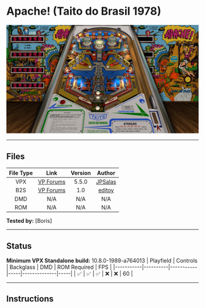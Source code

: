 # Apache! (Taito do Brasil 1978)

![Table Preview](../../images/vpx-apache.jpg)

---

## Files
| File Type | Link | Version | Author |
|:---------:|:----:|:-------:|:------:|
| VPX | [VP Forums](https://www.vpforums.org/index.php?app=downloads&showfile=13885) | 5.5.0 | [JPSalas](https://www.vpforums.org/index.php?showuser=277) |
| B2S | [VP Forums](https://www.vpforums.org/index.php?app=downloads&showfile=13891) | 1.0 | [editoy](https://www.vpforums.org/index.php?showuser=80626) |
| DMD | N/A | N/A | N/A |
| ROM | N/A | N/A | N/A |

**Tested by:** [Boris]

---

## Status 
**Minimum VPX Standalone build:** 10.8.0-1989-a764013
| Playfield | Controls | Backglass | DMD | ROM Required | FPS | 
|-----------|----------|-----------|-----|--------------|-----|
| :white_check_mark: | :white_check_mark: | :white_check_mark: | :x: | :x: | 60 |

---

## Instructions

